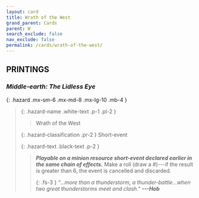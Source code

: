 ```yaml
---
layout: card
title: Wrath of the West
grand_parent: Cards
parent: W
search_exclude: false
nav_exclude: false
permalink: /cards/wrath-of-the-west/
---
```


## PRINTINGS


### _Middle-earth: The Lidless Eye_

{: .hazard .mx-sm-6 .mx-md-8 .mx-lg-10 .mb-4 }
> {: .hazard-name .white-text .p-1 .pl-2 }
> > <div class="hazard-mp"></div>
> > <div class="card-name">Wrath of the West</div>
>
> {: .hazard-classification .pr-2 }
> Short-event
>
> {: .hazard-text .black-text .p-2 }
> > ***Playable on a minion resource short-event declared earlier in the same chain of effects.*** Make a roll (draw a #)---if the result is greater than 6, the event is cancelled and discarded.   
> > 
> > {: .fs-3 } 
> > _“...more than a thunderstorm, a thunder-battle...when two great thunderstorms meet and clash."_ ***---&#65279;Hob*** 
>
